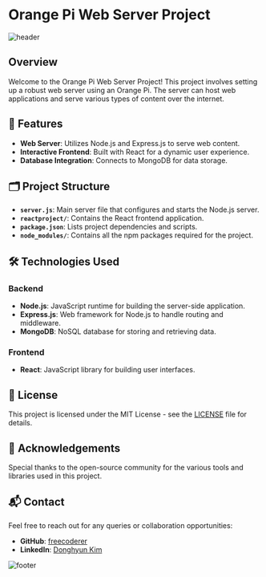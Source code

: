 # Orange Pi Web Server Project

![header](https://capsule-render.vercel.app/api?type=waving&color=FF6F61&text=Orange%20Pi%20Web%20Server&height=100&fontSize=40&fontColor=ffffff)

## Overview
Welcome to the Orange Pi Web Server Project! This project involves setting up a robust web server using an Orange Pi. The server can host web applications and serve various types of content over the internet.

## 🚀 Features
- **Web Server**: Utilizes Node.js and Express.js to serve web content.
- **Interactive Frontend**: Built with React for a dynamic user experience.
- **Database Integration**: Connects to MongoDB for data storage.

## 🗂 Project Structure
- **`server.js`**: Main server file that configures and starts the Node.js server.
- **`reactproject/`**: Contains the React frontend application.
- **`package.json`**: Lists project dependencies and scripts.
- **`node_modules/`**: Contains all the npm packages required for the project.

## 🛠 Technologies Used
### Backend
- **Node.js**: JavaScript runtime for building the server-side application.
- **Express.js**: Web framework for Node.js to handle routing and middleware.
- **MongoDB**: NoSQL database for storing and retrieving data.

### Frontend
- **React**: JavaScript library for building user interfaces.

## 📜 License
This project is licensed under the MIT License - see the [LICENSE](LICENSE) file for details.

## 🙏 Acknowledgements
Special thanks to the open-source community for the various tools and libraries used in this project.

## 📬 Contact
Feel free to reach out for any queries or collaboration opportunities:
- **GitHub**: [freecoderer](https://github.com/freecoderer)
- **LinkedIn**: [Donghyun Kim](https://www.linkedin.com/in/kdh1999dev)


![footer](https://capsule-render.vercel.app/api?section=footer&type=waving&color=FF6F61)
